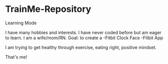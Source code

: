 # TrainMe-Repository
Learning Mode

I have many hobbies and interests.
I have never coded before but am eager to learn.
I am a wife/mom/RN.
Goal: to create a
  -Fitbit Clock Face
  -Fitbit App
  
 I am trying to get healthy through exercise, eating right, 
 positive mindset. 
 
That's me!
